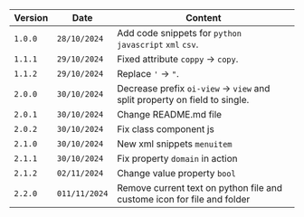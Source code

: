| Version | Date          | Content                                                                    |
| ------- | ------------- | -------------------------------------------------------------------------- |
| `1.0.0` | `28/10/2024`  | Add code snippets for `python` `javascript` `xml` `csv`.                   |
| `1.1.1` | `29/10/2024`  | Fixed attribute `coppy` -> `copy`.                                         |
| `1.1.2` | `29/10/2024`  | Replace `'` -> `"`.                                                        |
| `2.0.0` | `30/10/2024`  | Decrease prefix `oi-view` -> `view` and split property on field to single. |
| `2.0.1` | `30/10/2024`  | Change README.md file                                                      |
| `2.0.2` | `30/10/2024`  | Fix class component js                                                     |
| `2.1.0` | `30/10/2024`  | New xml snippets `menuitem`                                                |
| `2.1.1` | `30/10/2024`  | Fix property `domain` in action                                            |
| `2.1.2` | `02/11/2024`  | Change value property `bool`                                               |
| `2.2.0` | `011/11/2024` | Remove current text on python file and custome icon for file and folder    |
